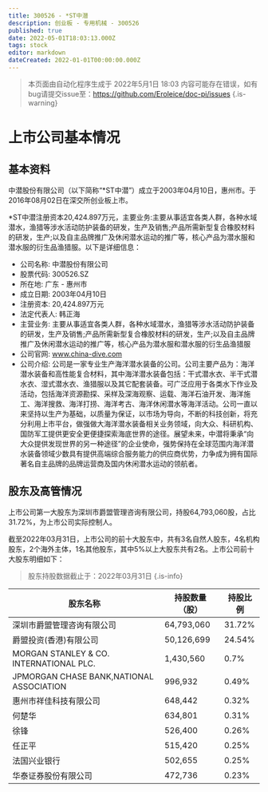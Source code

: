 ```yaml
---
title: 300526 - *ST中潜
description: 创业板 - 专用机械 - 300526
published: true
date: 2022-05-01T18:03:13.000Z
tags: stock
editor: markdown
dateCreated: 2022-01-01T00:00:00.000Z
---
```


> 本页面由自动化程序生成于 2022年5月1日 18:03
> 内容可能存在错误，如有bug请提交issue至：https://github.com/Eroleice/doc-pi/issues
{.is-warning}

# 上市公司基本情况

## 基本资料

中潜股份有限公司（以下简称“*ST中潜”）成立于2003年04月10日，惠州市。于2016年08月02日在深交所创业板上市。

*ST中潜注册资本20,424.897万元，主要业务:主要从事适宜各类人群，各种水域潜水，渔猎等涉水活动防护装备的研发，生产及销售;产品所需新型复合橡胶材料的研发，生产;以及自主品牌推广及休闲潜水运动的推广等，核心产品为潜水服和潜水服的衍生品渔猎服。以下是详细信息：

- 公司名称: 中潜股份有限公司
- 股票代码: 300526.SZ
- 所在地: 广东 - 惠州市
- 成立日期: 2003年04月10日
- 注册资本: 20,424.897万元
- 法定代表人: 韩正海
- 主营业务: 主要从事适宜各类人群，各种水域潜水，渔猎等涉水活动防护装备的研发，生产及销售;产品所需新型复合橡胶材料的研发，生产;以及自主品牌推广及休闲潜水运动的推广等，核心产品为潜水服和潜水服的衍生品渔猎服
- 公司官网: www.china-dive.com
- 公司介绍: 公司是一家专业生产海洋潜水装备的公司。公司主要产品为：海洋潜水装备和高性能复合材料，其中海洋潜水装备包括：干式潜水衣、半干式潜水衣、湿式潜水衣、渔猎服以及其它配套装备。可广泛应用于各类水下作业及活动，包括海洋资源勘探、采样及深海观察、运载、海洋石油开发、海洋施工、海洋搜救、海洋打捞、海洋考古、海洋休闲潜水等海洋活动。公司一直以来坚持以生产为基础，以质量为保证，以市场为导向，不断的科技创新，将充分利用上市平台，做强做大海洋潜水装备相关业务领域，向大众、科研机构、国防军工提供更安全更便捷探索海底世界的途径。展望未来，中潜将秉承“向大众提供发现世界的另一种途径”的企业使命，强势保持在全球范围内海洋潜水装备领域少数具有提供高端综合服务能力的供应商优势，力争成为拥有国际著名自主品牌的品牌运营商及国内休闲潜水运动的领航者。


## 股东及高管情况

上市公司第一大股东为深圳市爵盟管理咨询有限公司，持股64,793,060股，占比31.72%，为上市公司实际控制人。

截至2022年03月31日，上市公司的前十大股东中，共有3名自然人股东，4名机构股东，2个海外主体，1名其他股东，其中5%以上大股东共有2名。上市公司前十大股东明细如下：

> 股东持股数据截止于：2022年03月31日
{.is-info}

| 股东名称 | 持股数量（股） | 持股比例 |
| --- | --- | --- |
| 深圳市爵盟管理咨询有限公司 | 64,793,060 | 31.72% |
| 爵盟投资(香港)有限公司 | 50,126,699 | 24.54% |
| MORGAN STANLEY & CO. INTERNATIONAL PLC. | 1,430,560 | 0.7% |
| JPMORGAN CHASE BANK,NATIONAL ASSOCIATION | 996,932 | 0.49% |
| 惠州市祥佳科技有限公司 | 648,442 | 0.32% |
| 何楚华 | 634,801 | 0.31% |
| 徐锋 | 526,400 | 0.26% |
| 任正平 | 515,420 | 0.25% |
| 法国兴业银行 | 502,655 | 0.25% |
| 华泰证券股份有限公司 | 472,736 | 0.23% |




